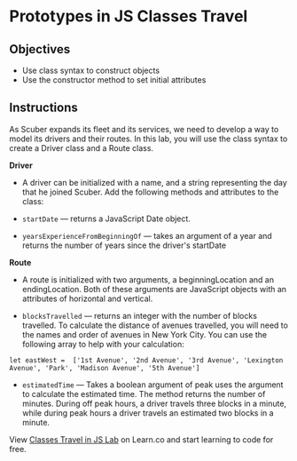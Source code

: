 # Prototypes in JS Classes Travel

## Objectives
+ Use class syntax to construct objects
+ Use the constructor method to set initial attributes

## Instructions

As Scuber expands its fleet and its services, we need to develop a way to model its drivers and their routes.  In this lab, you will use the class syntax to create a Driver class and a Route class.

**Driver**

* A driver can be initialized with a name, and a string representing the day that he joined Scuber.  Add the following methods and attributes to the class:

+ `startDate` — returns a JavaScript Date object.

+ `yearsExperienceFromBeginningOf` — takes an argument of a year and returns the number of years since the driver's startDate

**Route**

* A route is initialized with two arguments, a beginningLocation and an endingLocation.  Both of these arguments are JavaScript objects with an attributes of horizontal and vertical.  

+ `blocksTravelled` — returns an integer with the number of blocks travelled.  To calculate the distance of avenues travelled, you will need to the names and order of avenues in New York City.  You can use the following array to help with your calculation:

`let eastWest =  ['1st Avenue', '2nd Avenue', '3rd Avenue', 'Lexington Avenue', 'Park', 'Madison Avenue', '5th Avenue']`

+ `estimatedTime` — Takes a boolean argument of peak uses the argument to calculate the estimated time.  The method returns the number of minutes.  During off peak hours, a driver travels three blocks in a minute, while during peak hours a driver travels an estimated two blocks in a minute.

<p class='util--hide'>View <a href='https://learn.co/lessons/js-classes-travel-lab' title='Classes Travel in JS Lab '>Classes Travel in JS Lab</a> on Learn.co and start learning to code for free.</p>
